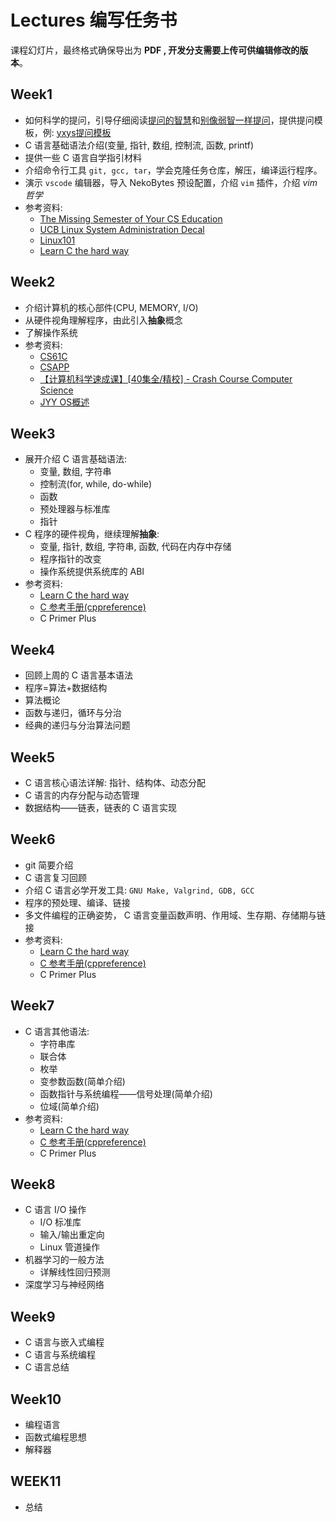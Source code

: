 # Lectures 编写任务书

课程幻灯片，最终格式确保导出为 **PDF , 开发分支需要上传可供编辑修改的版本**。

## Week1

- 如何科学的提问，引导仔细阅读[提问的智慧](https://github.com/ryanhanwu/How-To-Ask-Questions-The-Smart-Way/blob/main/README-zh_CN.md)和[别像弱智一样提问](https://github.com/tangx/Stop-Ask-Questions-The-Stupid-Ways/blob/master/README.md)，提供提问模板，例: [yxys提问模板](https://ysyx.oscc.cc/docs/2205/misc/ask.html)
- C 语言基础语法介绍(变量, 指针, 数组, 控制流, 函数, printf)
- 提供一些 C 语言自学指引材料
- 介绍命令行工具 `git, gcc, tar`，学会克隆任务仓库，解压，编译运行程序。
- 演示 `vscode` 编辑器，导入 NekoBytes 预设配置，介绍 `vim` 插件，介绍 *vim 哲学*
- 参考资料:
  - [The Missing Semester of Your CS Education](https://missing-semester-cn.github.io/)
  - [UCB Linux System Administration Decal](https://decal.ocf.berkeley.edu/)
  - [Linux101](https://101.ustclug.org/Ch01)
  - [Learn C the hard way](https://wizardforcel.gitbooks.io/lcthw/content/)

## Week2

- 介绍计算机的核心部件(CPU, MEMORY, I/O)
- 从硬件视角理解程序，由此引入**抽象**概念
- 了解操作系统
- 参考资料:
  - [CS61C](https://cs61c.org/su24/)
  - [CSAPP](https://www.cs.cmu.edu/~213/)
  - [【计算机科学速成课】[40集全/精校] - Crash Course Computer Science](https://www.bilibili.com/video/BV1EW411u7th?vd_source=699341ff80cb01917fb43665199a48dd)
  - [JYY OS概述](https://jyywiki.cn/OS/2024/)

## Week3

- 展开介绍 C 语言基础语法:
  - 变量, 数组, 字符串
  - 控制流(for, while, do-while)
  - 函数
  - 预处理器与标准库
  - 指针
- C 程序的硬件视角，继续理解**抽象**:
  - 变量, 指针, 数组, 字符串, 函数, 代码在内存中存储
  - 程序指针的改变
  - 操作系统提供系统库的 ABI
- 参考资料:
  - [Learn C the hard way](https://wizardforcel.gitbooks.io/lcthw/content/)
  - [C 参考手册(cppreference)](https://zh.cppreference.com/w/c)
  - C Primer Plus

## Week4

- 回顾上周的 C 语言基本语法
- 程序=算法+数据结构
- 算法概论
- 函数与递归，循环与分治
- 经典的递归与分治算法问题

## Week5

- C 语言核心语法详解: 指针、结构体、动态分配
- C 语言的内存分配与动态管理
- 数据结构——链表，链表的 C 语言实现

## Week6

- git 简要介绍
- C 语言复习回顾
- 介绍 C 语言必学开发工具: `GNU Make, Valgrind, GDB, GCC`
- 程序的预处理、编译、链接
- 多文件编程的正确姿势， C 语言变量函数声明、作用域、生存期、存储期与链接
- 参考资料:
  - [Learn C the hard way](https://wizardforcel.gitbooks.io/lcthw/content/)
  - [C 参考手册(cppreference)](https://zh.cppreference.com/w/c)
  - C Primer Plus

## Week7

- C 语言其他语法:
  - 字符串库
  - 联合体
  - 枚举
  - 变参数函数(简单介绍)
  - 函数指针与系统编程——信号处理(简单介绍)
  - 位域(简单介绍)
- 参考资料:
  - [Learn C the hard way](https://wizardforcel.gitbooks.io/lcthw/content/)
  - [C 参考手册(cppreference)](https://zh.cppreference.com/w/c)
  - C Primer Plus

## Week8

- C 语言 I/O 操作
  - I/O 标准库
  - 输入/输出重定向
  - Linux 管道操作
- 机器学习的一般方法
  - 详解线性回归预测
- 深度学习与神经网络

## Week9

- C 语言与嵌入式编程
- C 语言与系统编程
- C 语言总结

## Week10

- 编程语言
- 函数式编程思想
- 解释器

## WEEK11

- 总结
